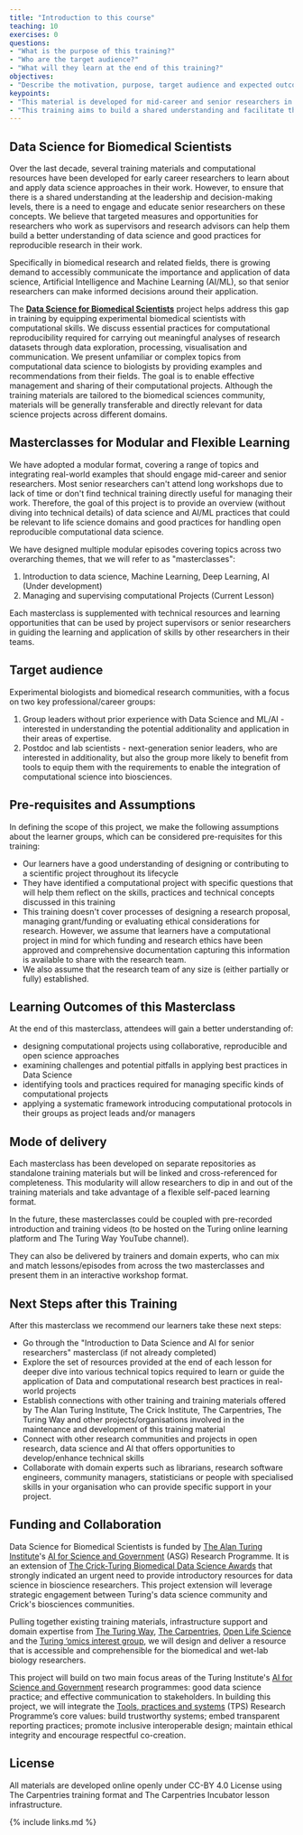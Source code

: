 ```yaml
---
title: "Introduction to this course"
teaching: 10
exercises: 0
questions:
- "What is the purpose of this training?"
- "Who are the target audience?"
- "What will they learn at the end of this training?"
objectives:
- "Describe the motivation, purpose, target audience and expected outcome of this training"
keypoints:
- "This material is developed for mid-career and senior researchers in  biomedical and biosciences fields."
- "This training aims to build a shared understanding and facilitate the integration of computational reproducibility in data science."
---
```


## Data Science for Biomedical Scientists

Over the last decade, several training materials and computational resources have been developed for early career researchers to learn about and apply data science approaches in their work. However, to ensure that there is a shared understanding at the leadership and decision-making levels, there is a need to engage and educate senior researchers on these concepts. We believe that targeted measures and opportunities for researchers who work as supervisors and research advisors can help them build a better understanding of data science and good practices for reproducible research in their work.

Specifically in biomedical research and related fields, there is growing demand to accessibly communicate the importance and application of data science, Artificial Intelligence and Machine Learning (AI/ML), so that senior researchers can make informed decisions around their application.

The [**Data Science for Biomedical Scientists**](https://github.com/alan-turing-institute/data-training-for-bioscience) project helps address this gap in training by equipping experimental biomedical scientists with computational skills. We discuss essential practices for computational reproducibility required for carrying out meaningful analyses of research datasets through data exploration, processing, visualisation and communication. We present unfamiliar or complex topics from computational data science to biologists by providing examples and recommendations from their fields. The goal is to enable effective management and sharing of their computational projects. 
Although the training materials are tailored to the biomedical sciences community, materials will be generally transferable and directly relevant for data science projects across different domains.

## Masterclasses for Modular and Flexible Learning

We have adopted a modular format, covering a range of topics and integrating real-world examples that should engage mid-career and senior researchers. Most senior researchers can't attend long workshops due to lack of time or don't find technical training directly useful for managing their work. 
Therefore, the goal of this project is to provide an overview (without diving into technical details) of data science and AI/ML practices that could be relevant to life science domains and  good practices for handling open reproducible computational data science.

We have designed multiple modular episodes covering topics across two overarching themes, that we will refer to as "masterclasses":

1. Introduction to data science, Machine Learning, Deep Learning, AI (Under development)
2. Managing and supervising computational Projects (Current Lesson)

Each masterclass is supplemented with technical resources and learning opportunities that can be used by project supervisors or senior researchers in guiding the learning and application of skills by other researchers in their teams.

## Target audience

Experimental biologists and biomedical research communities, with a focus on two key professional/career groups:

1.  Group leaders without prior experience with Data Science and ML/AI - interested in understanding the potential additionality and application in their areas of expertise.
2.  Postdoc and lab scientists - next-generation senior leaders, who are interested in additionality, but also the group more likely to benefit from tools to equip them with the requirements to enable the integration of computational science into biosciences.

## Pre-requisites and Assumptions

In defining the scope of this project, we make the following assumptions about the learner groups, which can be considered pre-requisites for this training:

- Our learners have a good understanding of designing or contributing to a scientific project throughout its lifecycle
- They have identified a computational project with specific questions that will help them reflect on the skills, practices and technical concepts discussed in this training
- This training doesn't cover processes of designing a research proposal, managing grant/funding or evaluating ethical considerations for research. However, we assume that learners have a computational project in mind for which funding and research ethics have been approved and comprehensive documentation capturing this information is available to share with the research team.
- We also assume that the research team of any size is (either partially or fully) established.

## Learning Outcomes of this Masterclass

At the end of this masterclass, attendees will gain a better understanding of:

-  designing computational projects using collaborative, reproducible and open science approaches
-  examining challenges and potential pitfalls in applying best practices in Data Science
-  identifying tools and practices required for managing specific kinds of computational projects
-  applying a systematic framework introducing computational protocols in their groups as project leads and/or managers

## Mode of delivery

Each masterclass has been developed on separate repositories as standalone training materials but will be linked and cross-referenced for completeness. This modularity will allow researchers to dip in and out of the training materials and take advantage of a flexible self-paced learning format.

In the future, these masterclasses could be coupled with pre-recorded introduction and training videos (to be hosted on the Turing online learning platform and The Turing Way YouTube channel).

They can also be delivered by trainers and domain experts, who can mix and match lessons/episodes from across the two masterclasses and present them in an interactive workshop format.

## Next Steps after this Training

After this masterclass we recommend our learners take these next steps:

-   Go through the "Introduction to Data Science and AI for senior researchers" masterclass (if not already completed)
-   Explore the set of resources provided at the end of each lesson for deeper dive into various technical topics required to learn or guide the application of Data and computational research best practices in real-world projects
-   Establish connections with other training and training materials offered by The Alan Turing Institute, The Crick Institute, The Carpentries, The Turing Way and other projects/organisations involved in the maintenance and development of this training material
-   Connect with other research communities and projects in open research, data science and AI that offers opportunities to develop/enhance technical skills
-   Collaborate with domain experts such as librarians, research software engineers, community managers, statisticians or people with specialised skills in your organisation who can provide specific support in your project.

## Funding and Collaboration

Data Science for Biomedical Scientists is funded by [The Alan Turing Institute](https://www.turing.ac.uk)'s [AI for Science and Government](https://www.turing.ac.uk/research/asg) (ASG) Research Programme. It is an extension of [The Crick-Turing Biomedical Data Science Awards](https://www.turing.ac.uk/research/research-projects/crick-turing-biomedical-data-science-awards) that strongly indicated an urgent need to provide introductory resources for data science in bioscience researchers. This project extension will leverage strategic engagement between Turing's data science community and Crick's biosciences communities.

Pulling together existing training materials, infrastructure support and domain expertise from [The Turing Way](https://the-turing-way.netlify.app/), [The Carpentries](https://carpentries.org/), [Open Life Science](https://openlifesci.org/) and the [Turing ‘omics interest group](https://www.turing.ac.uk/research/interest-groups/omics-data-generation-and-analysis-group), we will design and deliver a resource that is accessible and comprehensible for the biomedical and wet-lab biology researchers.

This project will build on two main focus areas of the Turing Institute's [AI for Science and Government](https://www.turing.ac.uk/research/asg) research programmes: good data science practice; and effective communication to stakeholders. In building this project, we will integrate the [Tools, practices and systems](https://www.turing.ac.uk/work-turing/tools-practices-and-systems-open-leadership-team-call-volunteering) (TPS) Research Programme’s core values: build trustworthy systems; embed transparent reporting practices; promote inclusive interoperable design; maintain ethical integrity and encourage respectful co-creation.

## License

All materials are developed online openly under CC-BY 4.0 License using The Carpentries training format and The Carpentries Incubator lesson infrastructure.

{% include links.md %}
